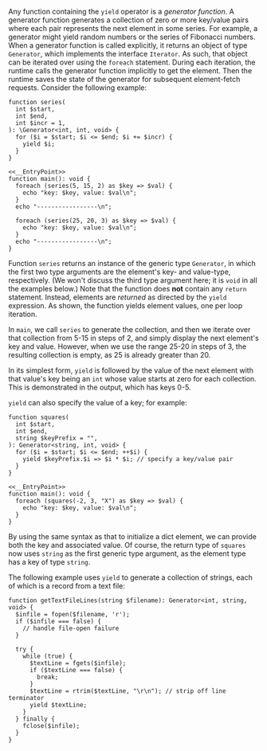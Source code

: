 Any function containing the `yield` operator is a *generator function*. A generator function generates a collection of zero or more
key/value pairs where each pair represents the next element in some series. For example, a generator might yield random numbers or
the series of Fibonacci numbers. When a generator function is called explicitly, it returns an object of type `Generator`, which
implements the interface `Iterator`. As such, that object can be iterated over using the `foreach` statement. During each iteration,
the runtime calls the generator function implicitly to get the element. Then the runtime saves the state of the generator for subsequent
element-fetch requests. Consider the following example:

```Hack
function series(
  int $start,
  int $end,
  int $incr = 1,
): \Generator<int, int, void> {
  for ($i = $start; $i <= $end; $i += $incr) {
    yield $i;
  }
}

<<__EntryPoint>>
function main(): void {
  foreach (series(5, 15, 2) as $key => $val) {
    echo "key: $key, value: $val\n";
  }
  echo "-----------------\n";

  foreach (series(25, 20, 3) as $key => $val) {
    echo "key: $key, value: $val\n";
  }
  echo "-----------------\n";
}
```

Function `series` returns an instance of the generic type `Generator`, in which the first two type arguments are the element's key- and
value-type, respectively. (We won't discuss the third type argument here; it is `void` in all the examples below.)  Note that the function
does **not** contain any `return` statement. Instead, elements are *returned* as directed by the `yield` expression. As shown, the function
yields element values, one per loop iteration.

In `main`, we call `series` to generate the collection, and then we iterate over that collection from 5-15 in steps of 2, and simply display
the next element's key and value. However, when we use the range 25-20 in steps of 3, the resulting collection is empty, as 25 is already greater than 20.

In its simplest form, `yield` is followed by the value of the next element with that value's key being an `int` whose value starts at zero
for each collection. This is demonstrated in the output, which has keys 0-5.

`yield` can also specify the value of a key; for example:

```Hack
function squares(
  int $start,
  int $end,
  string $keyPrefix = "",
): Generator<string, int, void> {
  for ($i = $start; $i <= $end; ++$i) {
    yield $keyPrefix.$i => $i * $i; // specify a key/value pair
  }
}

<<__EntryPoint>>
function main(): void {
  foreach (squares(-2, 3, "X") as $key => $val) {
    echo "key: $key, value: $val\n";
  }
}
```

By using the same syntax as that to initialize a dict element, we can provide both the key and associated value. Of course, the return
type of `squares` now uses `string` as the first generic type argument, as the element type has a key of type `string`.

The following example uses `yield` to generate a collection of strings, each of which is a record from a text file:

```Hack
function getTextFileLines(string $filename): Generator<int, string, void> {
  $infile = fopen($filename, 'r');
  if ($infile === false) {
    // handle file-open failure
  }

  try {
    while (true) {
      $textLine = fgets($infile);
      if ($textLine === false) {
        break;
      }
      $textLine = rtrim($textLine, "\r\n"); // strip off line terminator
      yield $textLine;
    }
  } finally {
    fclose($infile);
  }
}
```
